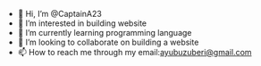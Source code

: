 - 👋 Hi, I’m @CaptainA23
- 👀 I’m interested in building website
- 🌱 I’m currently learning programming language
- 💞️ I’m looking to collaborate on building a website
- 📫 How to reach me through my email:ayubuzuberi@gmail.com

<!---
CaptainA23/CaptainA23 is a ✨ special ✨ repository because its `README.md` (this file) appears on your GitHub profile.
You can click the Preview link to take a look at your changes.
--->
